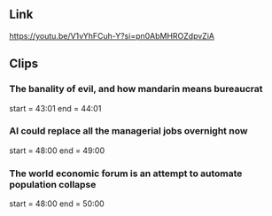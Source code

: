 ## Link
https://youtu.be/V1vYhFCuh-Y?si=pn0AbMHROZdpvZiA

## Clips

### The banality of evil, and how mandarin means bureaucrat
start = 43:01
end = 44:01

### AI could replace all the managerial jobs overnight now
start = 48:00
end = 49:00

### The world economic forum is an attempt to automate population collapse 
start = 48:00
end = 50:00